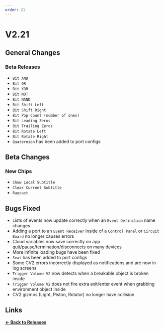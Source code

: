 ```yaml
---
order: 21
---
```


# V2.21

## General Changes

### Beta Releases

- `Bit AND`
- `Bit OR`
- `Bit XOR`
- `Bit NOT`
- `Bit NAND`
- `Bit Shift Left`
- `Bit Shift Right`
- `Bit Pop Count (number of ones)`
- `Bit Leading Zeros`
- `Bit Trailing Zeros`
- `Bit Rotate Left`
- `Bit Rotate Right`
- `Quaternion` has been added to port configs

## Beta Changes

### New Chips

- `Show Local Subtitle`
- `Clear Current Subtitle`
- `Raycast`

## Bugs Fixed

- Lists of events now update correctly when an `Event Definition` name changes
- Adding a port to an `Event Receiver` inside of a `Control Panel` or `Circuit Board` no longer causes errors
- Cloud variables now save correctly on app quit/pause/termination/disconnects on many devices
- More infinite loading bugs have been fixed
- `Seat` has been added to port configs
- Some CV2 errors incorrectly displayed as notifications and are now in log screens
- `Trigger Volume V2` now detects when a breakable object is broken inside
- `Trigger Volume V2` does not fire extra exit/enter event when grabbing environment object inside
- CV2 gizmos (Light, Piston, Rotator) no longer have collision

## Links

**[<- Back to Releases](../)**
